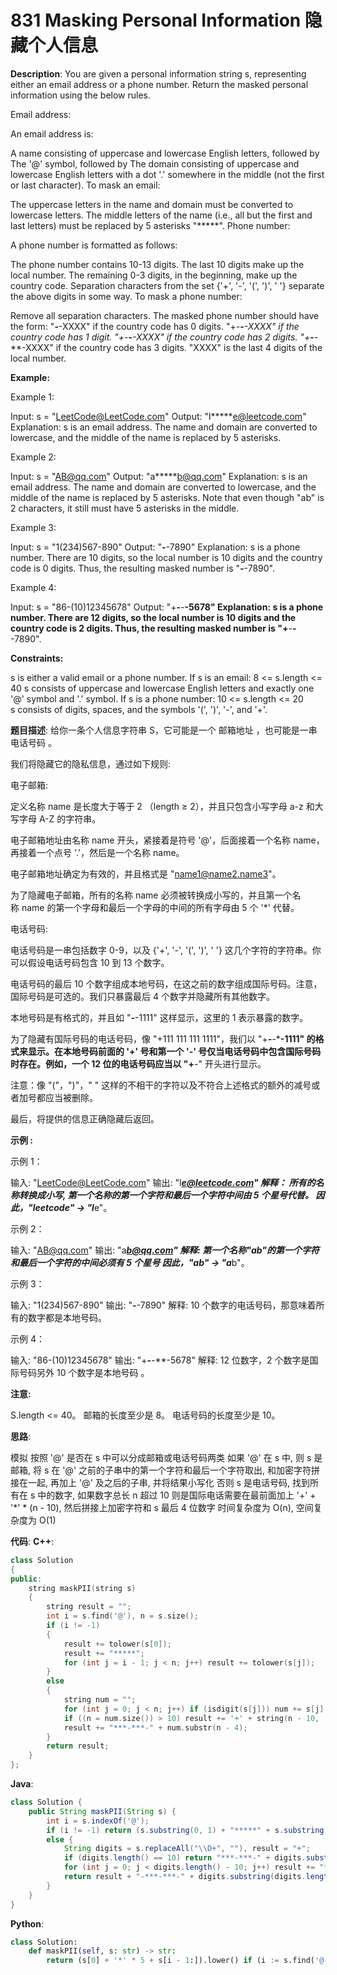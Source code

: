 # 831 Masking Personal Information 隐藏个人信息

__Description__:
You are given a personal information string s, representing either an email address or a phone number. Return the masked personal information using the below rules.

Email address:

An email address is:

A name consisting of uppercase and lowercase English letters, followed by
The '@' symbol, followed by
The domain consisting of uppercase and lowercase English letters with a dot '.' somewhere in the middle (not the first or last character).
To mask an email:

The uppercase letters in the name and domain must be converted to lowercase letters.
The middle letters of the name (i.e., all but the first and last letters) must be replaced by 5 asterisks "*****".
Phone number:

A phone number is formatted as follows:

The phone number contains 10-13 digits.
The last 10 digits make up the local number.
The remaining 0-3 digits, in the beginning, make up the country code.
Separation characters from the set {'+', '-', '(', ')', ' '} separate the above digits in some way.
To mask a phone number:

Remove all separation characters.
The masked phone number should have the form:
"***-***-XXXX" if the country code has 0 digits.
"+*-***-***-XXXX" if the country code has 1 digit.
"+**-***-***-XXXX" if the country code has 2 digits.
"+***-***-***-XXXX" if the country code has 3 digits.
"XXXX" is the last 4 digits of the local number.

__Example:__

Example 1:

Input: s = "LeetCode@LeetCode.com"
Output: "l*****e@leetcode.com"
Explanation: s is an email address.
The name and domain are converted to lowercase, and the middle of the name is replaced by 5 asterisks.

Example 2:

Input: s = "AB@qq.com"
Output: "a*****b@qq.com"
Explanation: s is an email address.
The name and domain are converted to lowercase, and the middle of the name is replaced by 5 asterisks.
Note that even though "ab" is 2 characters, it still must have 5 asterisks in the middle.

Example 3:

Input: s = "1(234)567-890"
Output: "***-***-7890"
Explanation: s is a phone number.
There are 10 digits, so the local number is 10 digits and the country code is 0 digits.
Thus, the resulting masked number is "***-***-7890".

Example 4:

Input: s = "86-(10)12345678"
Output: "+**-***-***-5678"
Explanation: s is a phone number.
There are 12 digits, so the local number is 10 digits and the country code is 2 digits.
Thus, the resulting masked number is "+**-***-***-7890".

__Constraints:__

s is either a valid email or a phone number.
If s is an email:
8 <= s.length <= 40
s consists of uppercase and lowercase English letters and exactly one '@' symbol and '.' symbol.
If s is a phone number:
10 <= s.length <= 20
s consists of digits, spaces, and the symbols '(', ')', '-', and '+'.

__题目描述__:
给你一条个人信息字符串 S，它可能是一个 邮箱地址 ，也可能是一串 电话号码 。

我们将隐藏它的隐私信息，通过如下规则:

电子邮箱:

定义名称 name 是长度大于等于 2 （length ≥ 2），并且只包含小写字母 a-z 和大写字母 A-Z 的字符串。

电子邮箱地址由名称 name 开头，紧接着是符号 '@'，后面接着一个名称 name，再接着一个点号 '.'，然后是一个名称 name。

电子邮箱地址确定为有效的，并且格式是 "name1@name2.name3"。

为了隐藏电子邮箱，所有的名称 name 必须被转换成小写的，并且第一个名称 name 的第一个字母和最后一个字母的中间的所有字母由 5 个 '*' 代替。

电话号码:

电话号码是一串包括数字 0-9，以及 {'+', '-', '(', ')', ' '} 这几个字符的字符串。你可以假设电话号码包含 10 到 13 个数字。

电话号码的最后 10 个数字组成本地号码，在这之前的数字组成国际号码。注意，国际号码是可选的。我们只暴露最后 4 个数字并隐藏所有其他数字。

本地号码是有格式的，并且如 "***-***-1111" 这样显示，这里的 1 表示暴露的数字。

为了隐藏有国际号码的电话号码，像 "+111 111 111 1111"，我们以 "+***-***-***-1111" 的格式来显示。在本地号码前面的 '+' 号和第一个 '-' 号仅当电话号码中包含国际号码时存在。例如，一个 12 位的电话号码应当以 "+**-" 开头进行显示。

注意：像 "("，")"，" " 这样的不相干的字符以及不符合上述格式的额外的减号或者加号都应当被删除。

最后，将提供的信息正确隐藏后返回。

__示例 :__

示例 1：

输入: "LeetCode@LeetCode.com"
输出: "l*****e@leetcode.com"
解释：
所有的名称转换成小写, 第一个名称的第一个字符和最后一个字符中间由 5 个星号代替。
因此，"leetcode" -> "l*****e"。

示例 2：

输入: "AB@qq.com"
输出: "a*****b@qq.com"
解释:
第一个名称"ab"的第一个字符和最后一个字符的中间必须有 5 个星号
因此，"ab" -> "a*****b"。

示例 3：

输入: "1(234)567-890"
输出: "***-***-7890"
解释:
10 个数字的电话号码，那意味着所有的数字都是本地号码。

示例 4：

输入: "86-(10)12345678"
输出: "+**-***-***-5678"
解释:
12 位数字，2 个数字是国际号码另外 10 个数字是本地号码 。

__注意:__

S.length <= 40。
邮箱的长度至少是 8。
电话号码的长度至少是 10。

__思路__:

模拟
按照 '@' 是否在 s 中可以分成邮箱或电话号码两类
如果 '@' 在 s 中, 则 s 是邮箱, 将 s 在 '@' 之前的子串中的第一个字符和最后一个字符取出, 和加密字符拼接在一起, 再加上 '@' 及之后的子串, 并将结果小写化
否则 s 是电话号码, 找到所有在 s 中的数字, 如果数字总长 n 超过 10 则是国际电话需要在最前面加上 '+' + '\*' \* (n - 10), 然后拼接上加密字符和 s 最后 4 位数字
时间复杂度为 O(n), 空间复杂度为 O(1)

__代码__:
__C++__:

```C++
class Solution 
{
public:
    string maskPII(string s) 
    {
        string result = "";
        int i = s.find('@'), n = s.size();
        if (i != -1)
        {
            result += tolower(s[0]);
            result += "*****";
            for (int j = i - 1; j < n; j++) result += tolower(s[j]);
        }
        else 
        {
            string num = "";
            for (int j = 0; j < n; j++) if (isdigit(s[j])) num += s[j];
            if ((n = num.size()) > 10) result += '+' + string(n - 10, '*') + '-';
            result += "***-***-" + num.substr(n - 4);
        }
        return result;
    }
};
```

__Java__:

```Java
class Solution {
    public String maskPII(String s) {
        int i = s.indexOf('@');
        if (i != -1) return (s.substring(0, 1) + "*****" + s.substring(i - 1)).toLowerCase();
        else {
            String digits = s.replaceAll("\\D+", ""), result = "+";
            if (digits.length() == 10) return "***-***-" + digits.substring(digits.length() - 4);
            for (int j = 0; j < digits.length() - 10; j++) result += "*";
            return result + "-***-***-" + digits.substring(digits.length() - 4);
        }
    }
}
```

__Python__:

```Python
class Solution:
    def maskPII(self, s: str) -> str:
        return (s[0] + '*' * 5 + s[i - 1:]).lower() if (i := s.find('@')) != -1 else '***-' * 2 + "".join(s[-4:]) if (n := len(s := [c for c in s if c.isdigit()])) == 10 else '+' + '*' * (n - 10) + "-" + '***-' * 2 + "".join(s[-4:])
```
